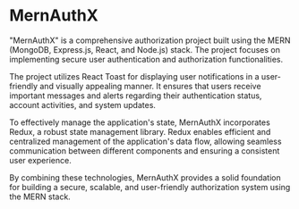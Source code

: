 # MernAuthX
"MernAuthX" is a comprehensive authorization project built using the MERN (MongoDB, Express.js, React, and Node.js) stack. The project focuses on implementing secure user authentication and authorization functionalities.

The project utilizes React Toast for displaying user notifications in a user-friendly and visually appealing manner. It ensures that users receive important messages and alerts regarding their authentication status, account activities, and system updates.

To effectively manage the application's state, MernAuthX incorporates Redux, a robust state management library. Redux enables efficient and centralized management of the application's data flow, allowing seamless communication between different components and ensuring a consistent user experience.

By combining these technologies, MernAuthX provides a solid foundation for building a secure, scalable, and user-friendly authorization system using the MERN stack.
